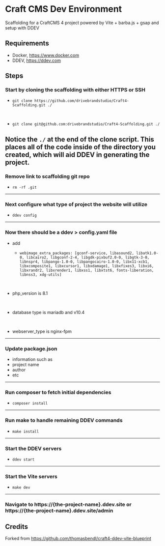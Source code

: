 # Craft CMS Dev Environment
Scaffolding for a CraftCMS 4 project powered by Vite + barba.js + gsap and setup with DDEV

## Requirements
-   Docker, https://www.docker.com
-   DDEV, https://ddev.com

## Steps
### Start by cloning the scaffolding with either HTTPS or SSH
- `git clone https://github.com/drivebrandstudio/Craft4-Scaffolding.git ./`
<br />

- `git clone git@github.com:drivebrandstudio/Craft4-Scaffolding.git ./`  

 **Notice the `./` at the end of the clone script. This places all of the code inside of the directory you created, which will aid DDEV in generating the project.** 
---
### Remove link to scaffolding git repo  

- ```rm -rf .git```
---
### Next configure what type of project the website will utilize

- ```ddev config```
---

### Now there should be a ddev > config.yaml file

- add  

  - ```webimage_extra_packages: [gconf-service, libasound2, libatk1.0-0, libcairo2, libgconf-2-4, libgdk-pixbuf2.0-0, libgtk-3-0, libnspr4, libpango-1.0-0, libpangocairo-1.0-0, libx11-xcb1, libxcomposite1, libxcursor1, libxdamage1, libxfixes3, libxi6, libxrandr2, libxrender1, libxss1, libxtst6, fonts-liberation, libnss3, xdg-utils]```
<br />

 - php_version is 8.1
<br />

- database type is mariadb and v10.4
<br />

 - webserver_type is nginx-fpm
---
### Update package.json
- information such as
- project name
- author
- etc
---
### Run composer to fetch initial dependencies  

- ```composer install```
---
### Run make to handle remaining DDEV commands  

- ```make install```
---
### Start the DDEV servers  

- ```ddev start```
---
### Start the Vite servers  

- ```make dev```
---
### Navigate to https://{the-project-name}.ddev.site or https://{the-project-name}.ddev.site/admin


## Credits
Forked from https://github.com/thomasbendl/craft4-ddev-vite-blueprint